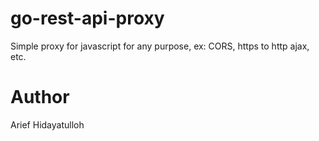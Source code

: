 # go-rest-api-proxy
Simple proxy for javascript for any purpose, ex: CORS, https to http ajax, etc.

# Author
Arief Hidayatulloh